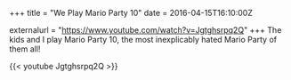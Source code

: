 +++
title = "We Play Mario Party 10"
date = 2016-04-15T16:10:00Z

externalurl = "https://www.youtube.com/watch?v=Jgtghsrpq2Q"
+++
The kids and I play Mario Party 10, the most inexplicably hated Mario Party of them all!

{{< youtube Jgtghsrpq2Q >}}